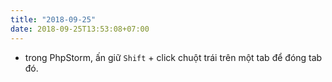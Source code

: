 ```yaml
---
title: "2018-09-25"
date: 2018-09-25T13:53:08+07:00
---
```


- trong PhpStorm, ấn giữ `Shift` + click chuột trái trên một tab để đóng tab đó.